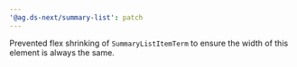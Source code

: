 ```yaml
---
'@ag.ds-next/summary-list': patch
---
```


Prevented flex shrinking of `SummaryListItemTerm` to ensure the width of this element is always the same.
